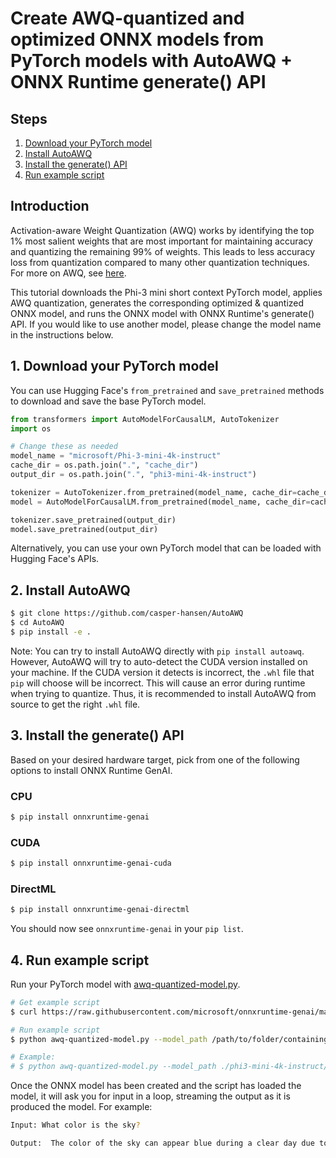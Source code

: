 # Create AWQ-quantized and optimized ONNX models from PyTorch models with AutoAWQ + ONNX Runtime generate() API

## Steps
1. [Download your PyTorch model](#1-download-your-pytorch-model)
2. [Install AutoAWQ](#2-install-autoawq)
3. [Install the generate() API](#3-install-the-generate-api)
4. [Run example script](#4-run-example-script)

## Introduction

Activation-aware Weight Quantization (AWQ) works by identifying the top 1% most salient weights that are most important for maintaining accuracy and quantizing the remaining 99% of weights. This leads to less accuracy loss from quantization compared to many other quantization techniques. For more on AWQ, see [here](https://arxiv.org/abs/2306.00978).

This tutorial downloads the Phi-3 mini short context PyTorch model, applies AWQ quantization, generates the corresponding optimized & quantized ONNX model, and runs the ONNX model with ONNX Runtime's generate() API. If you would like to use another model, please change the model name in the instructions below.

## 1. Download your PyTorch model

You can use Hugging Face's `from_pretrained` and `save_pretrained` methods to download and save the base PyTorch model.

```python
from transformers import AutoModelForCausalLM, AutoTokenizer
import os

# Change these as needed
model_name = "microsoft/Phi-3-mini-4k-instruct"
cache_dir = os.path.join(".", "cache_dir")
output_dir = os.path.join(".", "phi3-mini-4k-instruct")

tokenizer = AutoTokenizer.from_pretrained(model_name, cache_dir=cache_dir)
model = AutoModelForCausalLM.from_pretrained(model_name, cache_dir=cache_dir)

tokenizer.save_pretrained(output_dir)
model.save_pretrained(output_dir)
```

Alternatively, you can use your own PyTorch model that can be loaded with Hugging Face's APIs.

## 2. Install AutoAWQ

```bash
$ git clone https://github.com/casper-hansen/AutoAWQ
$ cd AutoAWQ
$ pip install -e .
```

Note: You can try to install AutoAWQ directly with `pip install autoawq`. However, AutoAWQ will try to auto-detect the CUDA version installed on your machine. If the CUDA version it detects is incorrect, the `.whl` file that `pip` will choose will be incorrect. This will cause an error during runtime when trying to quantize. Thus, it is recommended to install AutoAWQ from source to get the right `.whl` file.

## 3. Install the generate() API

Based on your desired hardware target, pick from one of the following options to install ONNX Runtime GenAI.

### CPU
```bash
$ pip install onnxruntime-genai
```

### CUDA
```bash
$ pip install onnxruntime-genai-cuda
```

### DirectML
```bash
$ pip install onnxruntime-genai-directml
```

You should now see `onnxruntime-genai` in your `pip list`.

## 4. Run example script

Run your PyTorch model with [awq-quantized-model.py](https://github.com/microsoft/onnxruntime-genai/blob/main/examples/python/awq-quantized-model.py).

```bash
# Get example script
$ curl https://raw.githubusercontent.com/microsoft/onnxruntime-genai/main/examples/python/awq-quantized-model.py -o awq-quantized-model.py

# Run example script
$ python awq-quantized-model.py --model_path /path/to/folder/containing/your/pytorch/model/ --quant_path /path/to/new/folder/to/save/quantized/pytorch/model/in/ --output_path /path/to/new/folder/to/save/quantized/and/optimized/onnx/model/in/

# Example:
# $ python awq-quantized-model.py --model_path ./phi3-mini-4k-instruct/ --quant_path ./phi3-mini-4k-instruct-awq/ --output_path ./phi3-mini-4k-instruct-awq-onnx/
```

Once the ONNX model has been created and the script has loaded the model, it will ask you for input in a loop, streaming the output as it is produced the model. For example:

```bash
Input: What color is the sky?

Output:  The color of the sky can appear blue during a clear day due to Rayleigh scattering, which scatters shorter wavelengths of light (blue) more than longer wavelengths (red). However, the sky can also appear in various colors at sunrise and sunset, such as orange, pink, or purple, due to the scattering of light by the atmosphere when the sun is low on the horizon. Additionally, the sky can appear black at night when there is no sunlight.
```
